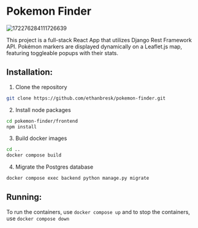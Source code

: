 # Pokemon Finder

![172276284111726639](https://github.com/user-attachments/assets/71de3461-0846-4d7a-9d33-015b7a40ee73)

This project is a full-stack React App that utilizes Django Rest Framework API. Pokémon markers are displayed dynamically on a Leaflet.js map, featuring toggleable popups with their stats.

## Installation:

1. Clone the repository

```bash
git clone https://github.com/ethanbresk/pokemon-finder.git
```

2. Install node packages

```bash
cd pokemon-finder/frontend
npm install
```

3. Build docker images

```bash
cd ..
docker compose build
```

4. Migrate the Postgres database

```bash
docker compose exec backend python manage.py migrate
```

## Running:

To run the containers, use `docker compose up` and to stop the containers, use `docker compose down`
